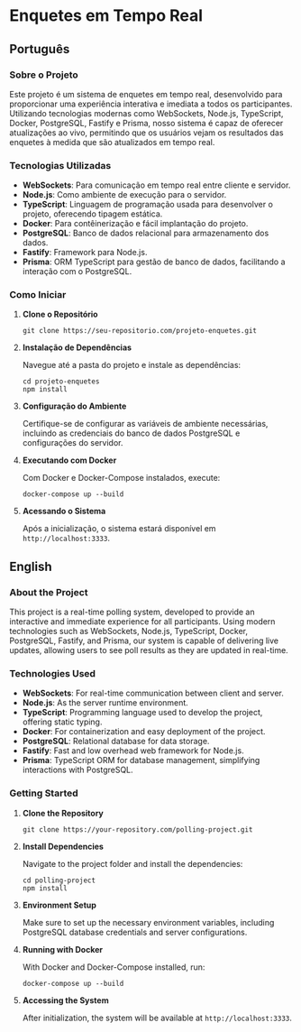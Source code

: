 
# Enquetes em Tempo Real

## Português

### Sobre o Projeto

Este projeto é um sistema de enquetes em tempo real, desenvolvido para proporcionar uma experiência interativa e imediata a todos os participantes. Utilizando tecnologias modernas como WebSockets, Node.js, TypeScript, Docker, PostgreSQL, Fastify e Prisma, nosso sistema é capaz de oferecer atualizações ao vivo, permitindo que os usuários vejam os resultados das enquetes à medida que são atualizados em tempo real.

### Tecnologias Utilizadas

- **WebSockets**: Para comunicação em tempo real entre cliente e servidor.
- **Node.js**: Como ambiente de execução para o servidor.
- **TypeScript**: Linguagem de programação usada para desenvolver o projeto, oferecendo tipagem estática.
- **Docker**: Para contêinerização e fácil implantação do projeto.
- **PostgreSQL**: Banco de dados relacional para armazenamento dos dados.
- **Fastify**: Framework  para Node.js.
- **Prisma**: ORM TypeScript para gestão de banco de dados, facilitando a interação com o PostgreSQL.

### Como Iniciar

1. **Clone o Repositório**
   
   ```
   git clone https://seu-repositorio.com/projeto-enquetes.git
   ```

2. **Instalação de Dependências**
   
   Navegue até a pasta do projeto e instale as dependências:
   
   ```
   cd projeto-enquetes
   npm install
   ```

3. **Configuração do Ambiente**

   Certifique-se de configurar as variáveis de ambiente necessárias, incluindo as credenciais do banco de dados PostgreSQL e configurações do servidor.

4. **Executando com Docker**

   Com Docker e Docker-Compose instalados, execute:
   
   ```
   docker-compose up --build
   ```

5. **Acessando o Sistema**

   Após a inicialização, o sistema estará disponível em `http://localhost:3333`.

## English

### About the Project

This project is a real-time polling system, developed to provide an interactive and immediate experience for all participants. Using modern technologies such as WebSockets, Node.js, TypeScript, Docker, PostgreSQL, Fastify, and Prisma, our system is capable of delivering live updates, allowing users to see poll results as they are updated in real-time.

### Technologies Used

- **WebSockets**: For real-time communication between client and server.
- **Node.js**: As the server runtime environment.
- **TypeScript**: Programming language used to develop the project, offering static typing.
- **Docker**: For containerization and easy deployment of the project.
- **PostgreSQL**: Relational database for data storage.
- **Fastify**: Fast and low overhead web framework for Node.js.
- **Prisma**: TypeScript ORM for database management, simplifying interactions with PostgreSQL.

### Getting Started

1. **Clone the Repository**
   
   ```
   git clone https://your-repository.com/polling-project.git
   ```

2. **Install Dependencies**
   
   Navigate to the project folder and install the dependencies:
   
   ```
   cd polling-project
   npm install
   ```

3. **Environment Setup**

   Make sure to set up the necessary environment variables, including PostgreSQL database credentials and server configurations.

4. **Running with Docker**

   With Docker and Docker-Compose installed, run:
   
   ```
   docker-compose up --build
   ```

5. **Accessing the System**

   After initialization, the system will be available at `http://localhost:3333`.
